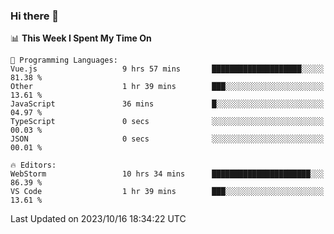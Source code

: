 ### Hi there 👋

<!--
**asdf12303116/asdf12303116** is a ✨ _special_ ✨ repository because its `README.md` (this file) appears on your GitHub profile.

Here are some ideas to get you started:

- 🔭 I’m currently working on ...
- 🌱 I’m currently learning ...
- 👯 I’m looking to collaborate on ...
- 🤔 I’m looking for help with ...
- 💬 Ask me about ...
- 📫 How to reach me: ...
- 😄 Pronouns: ...
- ⚡ Fun fact: ...
-->

<!--START_SECTION:waka-->
📊 **This Week I Spent My Time On** 

```text
💬 Programming Languages: 
Vue.js                   9 hrs 57 mins       ████████████████████░░░░░   81.38 % 
Other                    1 hr 39 mins        ███░░░░░░░░░░░░░░░░░░░░░░   13.61 % 
JavaScript               36 mins             █░░░░░░░░░░░░░░░░░░░░░░░░   04.97 % 
TypeScript               0 secs              ░░░░░░░░░░░░░░░░░░░░░░░░░   00.03 % 
JSON                     0 secs              ░░░░░░░░░░░░░░░░░░░░░░░░░   00.01 % 

🔥 Editors: 
WebStorm                 10 hrs 34 mins      ██████████████████████░░░   86.39 % 
VS Code                  1 hr 39 mins        ███░░░░░░░░░░░░░░░░░░░░░░   13.61 % 
```


 Last Updated on 2023/10/16 18:34:22 UTC
<!--END_SECTION:waka-->
